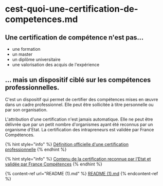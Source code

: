 # cest-quoi-une-certification-de-competences.md

## Une certification de compétence n'est pas...

* une formation
* un master
* un diplôme universitaire
* une valorisation des acquis de l'expérience

## ... mais un dispositif ciblé sur les compétences professionnelles.

C'est un dispositif qui permet de certifier des compétences mises en œuvre dans un cadre professionnel. Elle peut être sollicitée à titre personnelle ou par son organisation.

L'attribution d'une certification n'est jamais automatique. Elle ne peut être délivrée que par un petit nombre d'organismes ayant été reconnus par un organisme d'Etat. La certification des intrapreneurs est validée par France Compétences.

{% hint style="info" %}
[Définition officielle d'une certification professionnelle](https://www.francecompetences.fr/certification-professionnelle/)
{% endhint %}

{% hint style="info" %}
[Contenu de la certification reconnue par l'Etat et validée par France Compétences](https://www.francecompetences.fr/recherche/rs/6247/)
{% endhint %}

{% content-ref url="README (1).md" %}
[README (1).md](<README (1).md>)
{% endcontent-ref %}
